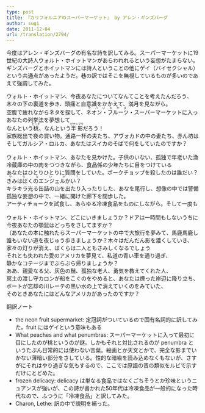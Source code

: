 ```yaml
---
type: post
title: 『カリフォルニアのスーパーマーケット』 by アレン・ギンズバーグ
author: sugi
date: 2011-12-04
url: /translation/2794/
---
```

今度はアレン・ギンズバーグの有名な詩を訳してみる。スーパーマーケットに19世紀の大詩人ウォルト・ホイットマンがあらわれれるという妄想がたまらない。ギンズバーグとホイットマンには詩人ということの他にゲイ（バイセクシャル）という共通点があったようだ。巷の訳ではそこを無視しているものが多いのであえて強調してみた。

<pre>ウォルト・ホイットマン、今夜あなたについてなんてことを考えたんだろう、
木々の下の裏道を歩き、頭痛と自意識をかかえて、満月を見ながら。
空腹で疲れながらネタを探して、<ruby>ネオン・フルーツ<rp>（</rp><rt>ケバいおかま</rt><rp>）</rp></ruby>・スーパーマーケットに入った
あなたの列挙法を夢想して
なんという<ruby>桃<rp>（</rp><rt>ピーチ</rt><rp>）</rp></ruby>、なんという<ruby>半影<rp>（</rp><rt>ピナンブラ</rt><rp>）</rp></ruby>だろう！
家族総出で夜の買い物。通路一杯の夫たち、アヴォカドの中の妻たち、赤ん坊はトマトの中
そしてガルシア・ロルカ、あなたはスイカのそばで何をしていたのですか？

ウォルト・ホイットマン、あなたを見かけた。子供のいない、孤独で年老いた漁色家。
冷蔵庫の中の肉をつつきながら、食品係の少年たちに目をつけている
あなたはひとりひとりに質問をしていた。ポークチョップを殺したのは誰だい？バナナいくら？
<ruby>きみはぼくのエンジェルかい？<rp>（</rp><rt>やらないか？</rt><rp>）</rp></ruby>
キラキラ光る缶詰の山を出たり入ったりした、あなを尾行し、想像の中では警備員に尾行されて。
孤独な妄想の中で、一緒に開けた廊下を闊歩した。
アーティチョークを試食し、あらゆる冷凍食品をものにしながら。そして一度もレジを通らなかった

ウォルト・ホイットマン、どこにいきましょうか？ドアは一時間もしないうちに閉まります。
今夜あなたの顎髭はどっちをさしてますか？
（あなたの本に触れたらスーパーマーケットの中で大旅行を夢みて、馬鹿馬鹿しい気分だ）
誰もいない道を夜じゅう歩きましょうか？木々はだんだん影を濃くしていき、
家々の灯りが消え、ぼくらは二人ともさみしくなるでしょう
それとも失われた愛のアメリカを夢見て、私道の青い車を通り過ぎ、
静かなコテージまでぶらぶら帰りましょうか？
ああ、親愛なる父、灰色の鬚、孤独な老人、勇気を教えてくれた人、
冥土の渡し守カロンが船をこぐのをやめると、あなたは煙った岸辺に降り立ち、
ボートが忘却の川レーテの黒い水の上で消えていくのをみていた、
そのときあなたにはどんなアメリカがあったのですか？
</pre>

翻訳ノート

  * the neon fruit supermarket: 定冠詞がついているので固有名詞的に訳してみた。fruit にはゲイという意味もある
  * What peaches and what penumbras: スーパーマーケットに入って最初に目にしたのが桃というのが謎。しかもそれと対比されるのが penumbra というたぶん日常的には使わない言葉。絵画とか天文とかで、完全な影までいかない薄暗い部分をさしている。性的な暗喩を読み込めなくもないが、さすがにそれはやり過ぎな気もするので、ここでは原語の音の類似をルビで示すだけにとどめた。
  * frozen delicacy: delicacy は単なる食品ではなくごちそうとか珍味というニュアンスが強いが、この詩が書かれた50年代は冷凍食品が一般的になった時代なので、ふつうに「冷凍食品」と訳してみた。
  * Charon, Lethe: 訳の中で説明を補った。
